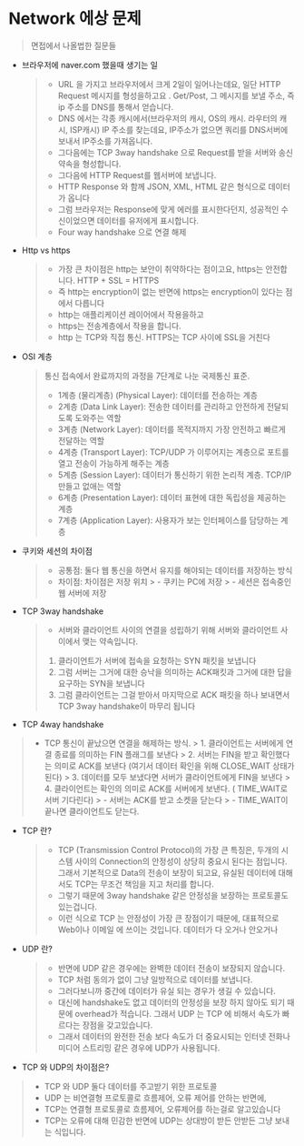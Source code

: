 # Network 에상 문제

> 면접에서 나올법한 질문들

* 브라우저에 naver.com 했을때 생기는 일
  > - URL 을 가지고 브라우저에서 크게 2일이 일어나는데요, 일단 HTTP Request 메시지를 형성을하고요 . Get/Post, 그 메시지를 보낼 주소, 즉 ip 주소를 DNS를 통해서 얻습니다.
	> - DNS 에서는 각종 캐시에서(브라우저의 캐시, OS의 캐시. 라우터의 캐시, ISP캐시) IP 주소를 찾는데요, IP주소가 없으면 쿼리를 DNS서버에 보내서 IP주소를 가져옵니다.
	> - 그다음에는 TCP 3way handshake 으로 Request를 받을 서버와 송신 약속을 형성합니다.
	> - 그다음에 HTTP Request를 웹서버에 보냅니다. 
	> - HTTP Response 와 함께 JSON, XML, HTML 같은 형식으로 데이터가 옵니다
	> - 그럼 브라우저는 Response에 맞게 에러를 표시한다던지, 성공적인 수신이었으면 데이터를 유저에게 표시합니다.
	> - Four way handshake 으로 연결 해제
* Http vs https
  > - 가장 큰 차이점은 http는 보안이 취약하다는 점이고요, https는 안전합니다. HTTP + SSL = HTTPS
	> - 즉 http는 encryption이 없는 반면에 https는 encryption이 있다는 점에서 다릅니다
	> - http는 애플리케이션 레이어에서 작용을하고
	> - https는 전송계층에서 작용을 합니다.
	> - http 는 TCP와 직접 통신. HTTPS는 TCP 사이에 SSL을 거친다
* OSI 계층
  > 통신 접속에서 완료까지의 과정을 7단계로 나눈 국제통신 표준.
  > - 1계층 (물리계층) (Physical Layer): 데이터를 전송하는 계층
	> - 2계층 (Data Link Layer): 전송한 데이터를 관리하고 안전하게 전달되도록 도와주는 역할
	> - 3계층 (Network Layer): 데이터를 목적지까지 가장 안전하고 빠르게 전달하는 역할 
	> - 4계층 (Transport Layer): TCP/UDP 가 이루어지는 계층으로 포트를 열고 전송이 가능하게 해주는 계층
  > - 5계층 (Session Layer): 데이터가 통신하기 위한 논리적 계층. TCP/IP 만들고 없애는 역할
	> - 6계층 (Presentation Layer): 데이터 표현에 대한 독립성을 제공하는 계층
	> - 7계층 (Application Layer): 사용자가 보는 인터페이스를 담당하는 계층
* 쿠키와 세션의 차이점
  > - 공통점: 둘다 웹 통신을 하면서 유지를 해야되는 데이터를 저장하는 방식
	> - 차이점: 차이점은 저장 위치
			> - 쿠키는 PC에 저장
			> - 세션은 접속중인 웹 서버에 저장
* TCP 3way handshake
  > - 서버와 클라이언트 사이의 연결을 성립하기 위해 서버와 클라이언트 사이에서 맺는 약속입니다.
	> 1. 클라이언트가 서버에 접속을 요청하는 SYN 패킷을 보냅니다
	>  2. 그럼 서버는 그거에 대한 승낙을 의미하는 ACK패킷과 그거에 대한 답을 요구하는 SYN을 보냅니다
	>  3. 그럼 클라이언트는 그걸 받아서 마지막으로 ACK 패킷을 하나 보내면서 TCP 3way handshake이 마무리 됩니다
* TCP 4way handshake
> - TCP 통신이 끝났으면 연결을 해제하는 방식.
	> 1. 클라이언트는 서버에게 연결 종료를 의미하는 FIN 플래그를 보낸다
	> 2. 서버는 FIN을 받고 확인했다는 의미로 ACK를 보낸다 (여기서 데이터 확인을 위해 CLOSE_WAIT 상태가 된다)
	> 3. 데이터를 모두 보냈다면 서버가 클라이언트에게 FIN을 보낸다
	> 4. 클라이언트는 확인의 의미로 ACK를 서버에게 보낸다. ( TIME_WAIT로 서버 기다린다)
		> - 서버는 ACK를 받고 소켓을 닫는다
		> - TIME_WAIT이 끝나면 클라이언트도 닫는다.
* TCP 란?
	> - TCP (Transmission Control Protocol)의 가장 큰 특징은, 두개의 시스템 사이의 Connection의 안정성이 상당히 중요시 된다는 점입니다. 그래서 기본적으로 Data의 전송이 보장이 되고요, 유실된 데이터에 대해서도 TCP는 무조건 책임을 지고 처리를 합니다.
	> - 그렇기 때문에 3way handshake 같은 안정성을 보장하는 프로토콜도 있는겁니다. 
	> - 이런 식으로 TCP 는 안정성이 가장 큰 장점이기 때문에, 대표적으로 Web이나 이메일 에 쓰이는 것입니다. 데이터가 다 오거나 안오거나
* UDP 란?
  > - 반면에 UDP 같은 경우에는 완벽한 데이터 전송이 보장되지 않습니다.
	> - TCP 처럼 동의가 없이 그냥 일방적으로 데이터를 보냅니다.
	> - 그러다보니까 중간에 데이터가 유실 되는 경우가 생길 수 있습니다.
	> - 대신에 handshake도 없고 데이터의 안정성을 보장 하지 않아도 되기 때문에 overhead가 적습니다. 그래서 UDP 는 TCP 에 비해서 속도가 빠르다는 장점을 갖고있습니다.
	> - 그래서 데이터의 완전한 전송 보다 속도가 더 중요시되는 인터넷 전화나 미디어 스트리밍 같은 경우에 UDP가 사용됩니다.
* TCP 와 UDP의 차이점은?
> - TCP 와 UDP 둘다 데이터를 주고받기 위한 프로토콜
> - UDP 는 비연결형 프로토콜로 흐름제어, 오류 제어를 안하는 반면에, 
> - TCP는 연결형 프로토콜로 흐름제어, 오류제어를 하는걸로 알고있습니다
> - TCP는 오류에 대해 민감한 반면에 UDP는 상대방이 받든 안받든 그냥 보내는 식입니다. 
